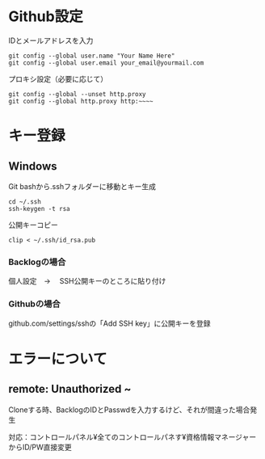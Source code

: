 # Github設定
IDとメールアドレスを入力
```
git config --global user.name "Your Name Here"
git config --global user.email your_email@yourmail.com
```

プロキシ設定（必要に応じて）
```
git config --global --unset http.proxy
git config --global http.proxy http:~~~~
```

# キー登録

## Windows
Git bashから.sshフォルダーに移動とキー生成
```
cd ~/.ssh
ssh-keygen -t rsa 
```
公開キーコピー
```
clip < ~/.ssh/id_rsa.pub
```

### Backlogの場合
個人設定　→　 SSH公開キーのところに貼り付け

### Githubの場合
github.com/settings/sshの「Add SSH key」に公開キーを登録

# エラーについて
## remote: Unauthorized ~
Cloneする時、BacklogのIDとPasswdを入力するけど、それが間違った場合発生

対応：コントロールパネル¥全てのコントロールパネす¥資格情報マネージャーからID/PW直接変更

